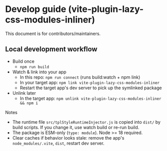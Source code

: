 # Develop guide (vite-plugin-lazy-css-modules-inliner)

This document is for contributors/maintainers.

## Local development workflow

- Build once
    - `npm run build`
- Watch & link into your app
    - In this repo: `npm run connect` (runs build:watch + npm link)
    - In your target app: `npm link vite-plugin-lazy-css-modules-inliner`
    - Restart the target app's dev server to pick up the symlinked package
- Unlink later
    - In the target app: `npm unlink vite-plugin-lazy-css-modules-inliner && npm i`

Notes

- The runtime file `src/tplStyleRuntimeInjector.js` is copied into `dist/` by build scripts. If you change it, use watch build or re-run build.
- The package is ESM-only (`type: module`). Node >= 18 required.
- Clear caches if behavior looks stale: remove the app's `node_modules/.vite`, `dist`, restart dev server.
